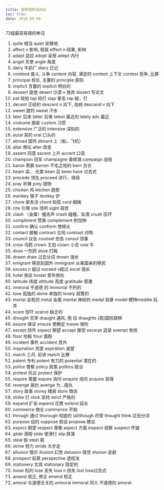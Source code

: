 ```yaml
---
title: 容易错的词对比
toc: true
date: 2018-09-09
---
```


73组最容易错的单词
1) quite 相当 quiet 安静地
2) affect v 影响, 假装 effect n 结果, 影响
3) adapt 适应 adopt 采用 adept 内行
4) angel 天使 angle 角度
5) dairy 牛奶厂 diary 日记
6) contend 奋斗, 斗争 content 内容, 满足的 context 上下文 contest 竞争, 比赛
7) principal 校长, 主要的 principle 原则
8) implicit 含蓄的 explicit 明白的
9) dessert 甜食 desert 沙漠 v 放弃 dissert 写论文
10) pat 轻拍 tap 轻打 slap 掌击 rap 敲，打
11) decent 正经的 descent n 向下, 血统 descend v 向下
12) sweet 甜的 sweat 汗水
13) later 后来 latter 后者 latest 最近的 lately adv 最近
14) costume 服装 custom 习惯
15) extensive 广泛的 intensive 深刻的
16) aural 耳的 oral 口头的
17) abroad 国外 aboard 上（船，飞机）
18) altar 祭坛 alter 改变
19) assent 同意 ascent 上升 accent 口音
20) champion 冠军 champagne 香槟酒 campaign 战役
21) baron 男爵 barren 不毛之地的 barn 古仓
22) beam 梁， 光束 bean 豆 been have 过去式
23) precede 领先 proceed 进行，继续
24) pray 祈祷 prey 猎物
25) chicken 鸡 kitchen 厨房
26) monkey 猴子 donkey 驴
27) chore 家务活 chord 和弦 cord 细绳
28) cite 引用 site 场所 sight 视觉
29) clash （金属）幢击声 crash 碰幢，坠落 crush 压坏
30) compliment 赞美 complement 附加物
31) confirm 确认 conform 使顺从
32) contact 接触 contract 合同 contrast 对照
33) council 议会 counsel 忠告 consul 领事
34) crow 乌鸦 crown 王冠 clown 小丑 cow 牛
35) dose 一剂药 doze 打盹
36) drawn draw 过去分词 drown 溺水
37) emigrant 移民到国外 immigrant 从某国来的移民
38) excess n 超过 exceed v超过 excel 擅长
39) hotel 旅店 hostel 青年旅社
40) latitude 纬度 altitude 高度 gratitude 感激
41) immoral 不道德 的 immortal 不朽的
42) lone 孤独的 alone 单独的 lonely 寂寞的
43) mortal 会死的 metal 金属 mental 神经的 medal 勋章 model 模特meddle 玩弄
44) scare 惊吓 scarce 缺乏的
45) drought 天旱 draught 通风, 拖 拉 draughts (英)国际跳棋
47) assure 保证 ensure 使确定 insure 保险
48) except 除外 expect 期望 accept 接受 excerpt 选录 exempt 免除
49) floor 地板 flour 面粉
50) incident 事件 accident 意外
51) inspiration 灵感 aspiration 渴望
52) march 三月, 前进 match 比赛
53) patent 专利 potent 有力的 potential 潜在的
54) police 警察 policy 政策 politics 政治
55) protest 抗议 protect 保护
56) require 需要 inquire 询问 enquire 询问 acquire 获得
57) revenge 报仇 avenge 为...报仇
58) story 故事 storey 楼层 store 商店
59) strike 打 stick 坚持 strict 严格的
60) expand 扩张 expend 花费 extend 延长
61) commerce 商业 commence 开始
62) through 通过 thorough 彻底的 (al)though 尽管 thought think 过去分词
63) purpose 目的 suppose 假设 propose 建议
64) expect 期望 respect 尊敬 aspect 方面 inspect 视察 suspect 怀疑
65) glide 滑翔 slide 使滑行 slip 跌落
66) steal 偷 steel 钢
67) strive 努力 stride 大步走
68) allusion 暗示 illusion 幻觉 delusion 错觉 elusion 逃避
69) prospect 前景 perspective 透视法
70) stationery 文具 stationary 固定的
71) loose 松的 lose 丢失 loss n 损失 lost lose过去式
72) amend 改正, 修正 emend 校正
73) amoral 与道德无关的 unmoral immoral 同义 不道德的 amoral
